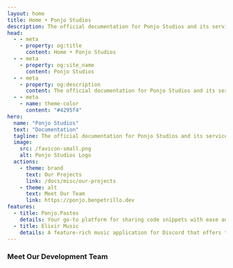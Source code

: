 ```yaml
---
layout: home
title: Home • Ponjo Studios
description: The official documentation for Ponjo Studios and its services. A development team committed to building innovative software.
head:
  - - meta
    - property: og:title
      content: Home • Ponjo Studios
  - - meta
    - property: og:site_name
      content: Ponjo Studios
  - - meta
    - property: og:description
      content: The official documentation for Ponjo Studios and its services. A development team committed to building innovative software.
  - - meta
    - name: theme-color
      content: "#4295f4"
hero:
  name: "Ponjo Studios"
  text: "Documentation"
  tagline: The official documentation for Ponjo Studios and its services. A development team committed to building innovative software.
  image:
    src: /favicon-small.png
    alt: Ponjo Studios Logo
  actions:
    - theme: brand
      text: Our Projects
      link: /docs/misc/our-projects
    - theme: alt
      text: Meet Our Team
      link: https://ponjo.benpetrillo.dev
features:
  - title: Ponjo.Pastes
    details: Your go-to platform for sharing code snippets with ease and efficiency. Join the community that offers a seamless experience to store, manage, and share your code in a few clicks.
  - title: Elixir Music
    details: A feature-rich music application for Discord that offers the ability to play tracks, playlists, and more to your Discord voice channels. Create custom playlists and use our interactive API.
---
```


<script setup>
import { VPTeamMembers } from "vitepress/theme";

const members = [
  {
    avatar: "https://avatars.githubusercontent.com/u/66958528?v=4",
    name: "Ben Petrillo",
    title: "Creator & Lead Software Engineer",
    sponsor: "https://www.paypal.com/paypalme/benpetrillo",
    actionText: "Support Me",
    links: [
      { icon: "github", link: "https://github.com/benjaspet" },
      { icon: "linkedin", link: "https://www.linkedin.com/in/ben-petrillo/" },
      { icon: { svg: '<svg aria-hidden="true" focusable="false" data-prefix="fas" data-icon="copy" class="svg-inline--fa fa-copy " role="img" xmlns="http://www.w3.org/2000/svg" viewBox="0 0 448 512"><path fill="currentColor" d="M208 0H332.1c12.7 0 24.9 5.1 33.9 14.1l67.9 67.9c9 9 14.1 21.2 14.1 33.9V336c0 26.5-21.5 48-48 48H208c-26.5 0-48-21.5-48-48V48c0-26.5 21.5-48 48-48zM48 128h80v64H64V448H256V416h64v48c0 26.5-21.5 48-48 48H48c-26.5 0-48-21.5-48-48V176c0-26.5 21.5-48 48-48z"></path></svg>' }, link: "https://benpetrillo.dev" }
    ]
  },
  {
    avatar: "https://avatars.githubusercontent.com/u/27646710?v=4",
    name: "Magix (KingRainbow44)",
    title: "Software Engineer, Elixir Music",
    sponsor: "https://ko-fi.com/kingrainbow44",
    actionText: "Support Me",
    links: [
      { icon: "github", link: "https://github.com/kingrainbow44" },
      { icon: "discord", link: "https://discord.com/users/252090676068614145" }
    ]
  },
  {
    avatar: "https://cdn.discordapp.com/attachments/1146271697654267904/1265139392838631485/il_fullxfull.png?ex=66a06c60&is=669f1ae0&hm=a9201f52f988b4ca976947f0165cf3f89df33a5ca3ce02ff6571888b41a32a88&",
    name: "Leqend",
    title: "Software Engineer, Cypher Network",
    sponsor: "https://github.com/Leqends",
    actionText: "Support Me",
    links: [
      { icon: "github", link: "https://github.com/Leqends" },
      { icon: "discord", link: "https://discord.com/users/368571560207843329" }
    ]
  },
]
</script>

### Meet Our Development Team

<VPTeamMembers size="small" :members="members" />